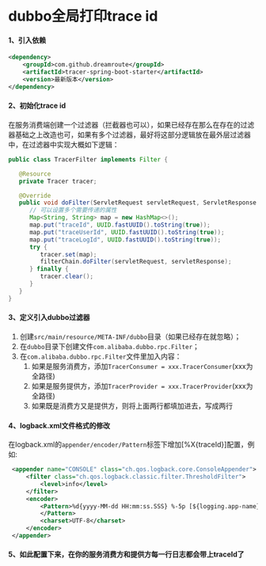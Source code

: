 # dubbo全局打印trace id
#### 1、引入依赖
```xml
<dependency>
    <groupId>com.github.dreamroute</groupId>
    <artifactId>tracer-spring-boot-starter</artifactId>
    <version>最新版本</version>
</dependency>
```

#### 2、初始化trace id
在服务消费端创建一个过滤器（拦截器也可以），如果已经存在那么在存在的过滤器基础之上改造也可，如果有多个过滤器，最好将这部分逻辑放在最外层过滤器中，在过滤器中实现大概如下逻辑：
```java
public class TracerFilter implements Filter {

   @Resource
   private Tracer tracer;

   @Override
   public void doFilter(ServletRequest servletRequest, ServletResponse servletResponse, FilterChain filterChain) throws IOException, ServletException {
      // 可以设置多个需要传递的属性
      Map<String, String> map = new HashMap<>();
      map.put("traceId", UUID.fastUUID().toString(true));
      map.put("traceUserId", UUID.fastUUID().toString(true));
      map.put("traceLogId", UUID.fastUUID().toString(true));
      try {
         tracer.set(map);
         filterChain.doFilter(servletRequest, servletResponse);
      } finally {
         tracer.clear();
      }
   }
}

```

#### 3、定义引入dubbo过滤器
1. 创建`src/main/resource/META-INF/dubbo`目录（如果已经存在就忽略）；
3. 在`dubbo`目录下创建文件`com.alibaba.dubbo.rpc.Filter`；
4. 在`com.alibaba.dubbo.rpc.Filter`文件里加入内容：
   1. 如果是服务消费方，添加`TracerConsumer = xxx.TracerConsumer`(xxx为全路径)
   2. 如果是服务提供方，添加`TracerProvider = xxx.TracerProvider`(xxx为全路径)
   3. 如果既是消费方又是提供方，则将上面两行都填加进去，写成两行

#### 4、logback.xml文件格式的修改
在logback.xml的`appender/encoder/Pattern`标签下增加[%X{traceId}]配置，例如:
```xml
 <appender name="CONSOLE" class="ch.qos.logback.core.ConsoleAppender">
     <filter class="ch.qos.logback.classic.filter.ThresholdFilter">
         <level>info</level>
     </filter>
     <encoder>
         <Pattern>%d{yyyy-MM-dd HH:mm:ss.SSS} %-5p [${logging.app-name}] [%X{traceUserId}] [%X{traceLogId}] [%X{traceId}] --- [%t] %logger:%L : %m%n
         </Pattern>
         <charset>UTF-8</charset>
     </encoder>
 </appender>
```

#### 5、如此配置下来，在你的服务消费方和提供方每一行日志都会带上traceId了